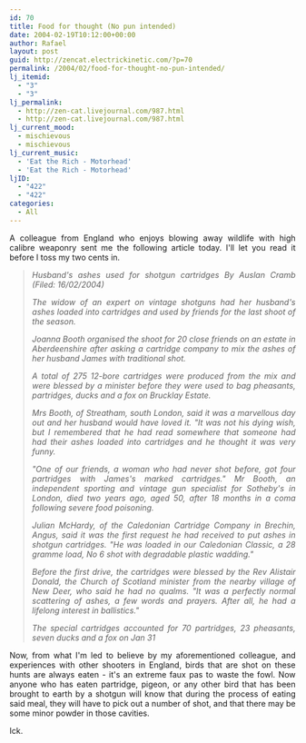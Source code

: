 ```yaml
---
id: 70
title: Food for thought (No pun intended)
date: 2004-02-19T10:12:00+00:00
author: Rafael
layout: post
guid: http://zencat.electrickinetic.com/?p=70
permalink: /2004/02/food-for-thought-no-pun-intended/
lj_itemid:
  - "3"
  - "3"
lj_permalink:
  - http://zen-cat.livejournal.com/987.html
  - http://zen-cat.livejournal.com/987.html
lj_current_mood:
  - mischievous
  - mischievous
lj_current_music:
  - 'Eat the Rich - Motorhead'
  - 'Eat the Rich - Motorhead'
ljID:
  - "422"
  - "422"
categories:
  - All
---
```

<p style="text-align: justify;">A colleague from England who enjoys blowing away wildlife with high calibre weaponry sent me the following article today. I'll let you read it before I toss my two cents in.</p>

<blockquote>
<p style="text-align: justify;"><em>Husband's ashes used for shotgun cartridges
By Auslan Cramb
(Filed: 16/02/2004) </em></p>
<p style="text-align: justify;"><em>The widow of an expert on vintage shotguns had her husband's ashes loaded into cartridges and used by friends for the last shoot of the season.</em></p>
<p style="text-align: justify;"><em>Joanna Booth organised the shoot for 20 close friends on an estate in Aberdeenshire after asking a cartridge company to mix the ashes of her husband James with traditional shot.</em></p>
<p style="text-align: justify;"><em>A total of 275 12-bore cartridges were produced from the mix and were blessed by a minister before they were used to bag pheasants, partridges, ducks and a fox on Brucklay Estate.</em></p>
<p style="text-align: justify;"><em>Mrs Booth, of Streatham, south London, said it was a marvellous day out and her husband would have loved it. "It was not his dying wish, but I remembered that he had read somewhere that someone had had their ashes loaded into cartridges and he thought it was very funny.</em></p>
<p style="text-align: justify;"><em>"One of our friends, a woman who had never shot before, got four partridges with James's marked cartridges."
Mr Booth, an independent sporting and vintage gun specialist for Sotheby's in London, died two years ago, aged 50, after 18 months in a coma following severe food poisoning.</em></p>
<p style="text-align: justify;"><em>Julian McHardy, of the Caledonian Cartridge Company in Brechin, Angus, said it was the first request he had received to put ashes in shotgun cartridges. "He was loaded in our Caledonian Classic, a 28 gramme load, No 6 shot with degradable plastic wadding."</em></p>
<p style="text-align: justify;"><em>Before the first drive, the cartridges were blessed by the Rev Alistair Donald, the Church of Scotland minister from the nearby village of New Deer, who said he had no qualms. "It was a perfectly normal scattering of ashes, a few words and prayers. After all, he had a lifelong interest in ballistics."</em></p>
<p style="text-align: justify;"><em>The special cartridges accounted for 70 partridges, 23 pheasants, seven ducks and a fox on Jan 31</em></p>
</blockquote>
<p style="text-align: justify;">Now, from what I'm led to believe by my aforementioned colleague, and experiences with other shooters in England, birds that are shot on these hunts are always eaten - it's an extreme faux pas to waste the fowl. Now anyone who has eaten partridge, pigeon, or any other bird that has been brought to earth by a shotgun will know that during the process of eating said meal, they will have to pick out a number of shot, and that there may be some minor powder in those cavities.</p>
<p style="text-align: justify;">Ick.</p>